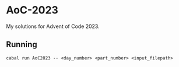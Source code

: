 # AoC-2023
My solutions for Advent of Code 2023.

## Running
```
cabal run AoC2023 -- <day_number> <part_number> <input_filepath>
```
